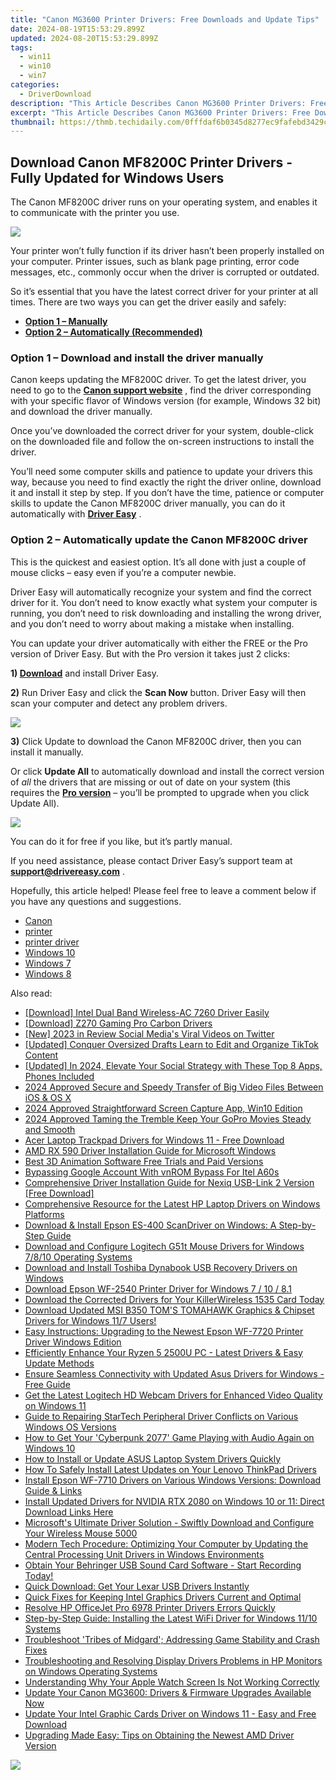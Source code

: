 ```yaml
---
title: "Canon MG3600 Printer Drivers: Free Downloads and Update Tips"
date: 2024-08-19T15:53:29.899Z
updated: 2024-08-20T15:53:29.899Z
tags:
  - win11
  - win10
  - win7
categories:
  - DriverDownload
description: "This Article Describes Canon MG3600 Printer Drivers: Free Downloads and Update Tips"
excerpt: "This Article Describes Canon MG3600 Printer Drivers: Free Downloads and Update Tips"
thumbnail: https://thmb.techidaily.com/0fffdaf6b0345d8277ec9fafebd3429c28f703cd8774f81e39bb2cfd9b5790b4.jpg
---
```


## Download Canon MF8200C Printer Drivers - Fully Updated for Windows Users

The Canon MF8200C driver runs on your operating system, and enables it to communicate with the printer you use.

![](https://images.drivereasy.com/wp-content/uploads/2019/11/2019-11-27_17-52-41.jpg)

 Your printer won’t fully function if its driver hasn’t been properly installed on your computer. Printer issues, such as blank page printing, error code messages, etc., commonly occur when the driver is corrupted or outdated.

 So it’s essential that you have the latest correct driver for your printer at all times. There are two ways you can get the driver easily and safely:

* **[Option 1 – Manually](https://tools.techidaily.com/drivereasy/download/)**
* **[Option 2 – Automatically (Recommended)](https://www.drivereasy.com/knowledge/canon-mf8200c-driver-download-for-windows-7-8-10/#b)**

### **Option 1 – Download and install the driver manually**

 Canon keeps updating the MF8200C driver. To get the latest driver, you need to go to the **[Canon support website](https://www.canon-europe.com/support/)**  , find the driver corresponding with your specific flavor of Windows version (for example, Windows 32 bit) and download the driver manually.

 Once you’ve downloaded the correct driver for your system, double-click on the downloaded file and follow the on-screen instructions to install the driver.

 You’ll need some computer skills and patience to update your drivers this way, because you need to find exactly the right the driver online, download it and install it step by step. If you don’t have the time, patience or computer skills to update the Canon MF8200C driver manually, you can do it automatically with **[Driver Easy](https://tools.techidaily.com/drivereasy/download/)**  .

### **Option 2 – Automatically update**  the Canon MF8200C driver

 This is the quickest and easiest option. It’s all done with just a couple of mouse clicks – easy even if you’re a computer newbie.

 Driver Easy will automatically recognize your system and find the correct driver for it. You don’t need to know exactly what system your computer is running, you don’t need to risk downloading and installing the wrong driver, and you don’t need to worry about making a mistake when installing.

 You can update your driver automatically with either the FREE or the Pro version of Driver Easy. But with the Pro version it takes just 2 clicks:

 **1)[](https://tools.techidaily.com/drivereasy/download/) [Download](https://tools.techidaily.com/drivereasy/download/)**  and install Driver Easy.

**2)** Run Driver Easy and click the **Scan Now** button. Driver Easy will then scan your computer and detect any problem drivers.

![](https://images.drivereasy.com/wp-content/uploads/2019/11/2019-11-27_17-53-47.jpg)

**3)**  Click Update to download the Canon MF8200C driver, then you can install it manually.

 Or click **Update All** to automatically download and install the correct version of _all_ the drivers that are missing or out of date on your system (this requires the **[Pro version](https://tools.techidaily.com/drivereasy/download/)** [](https://tools.techidaily.com/drivereasy/download/) – you’ll be prompted to upgrade when you click Update All).

![](https://images.drivereasy.com/wp-content/uploads/2019/11/2019-11-27_17-53-56.jpg)

 You can do it for free if you like, but it’s partly manual.

 If you need assistance, please contact Driver Easy’s support team at [**support@drivereasy.com**](https://tools.techidaily.com/drivereasy/download/) .

 Hopefully, this article helped! Please feel free to leave a comment below if you have any questions and suggestions.

* [Canon](https://tools.techidaily.com/drivereasy/download/)
* [printer](https://tools.techidaily.com/drivereasy/download/)
* [printer driver](https://tools.techidaily.com/drivereasy/download/)
* [Windows 10](https://tools.techidaily.com/drivereasy/download/)
* [Windows 7](https://tools.techidaily.com/drivereasy/download/)
* [Windows 8](https://tools.techidaily.com/drivereasy/download/)

<ins class="adsbygoogle"
     style="display:block"
     data-ad-format="autorelaxed"
     data-ad-client="ca-pub-7571918770474297"
     data-ad-slot="1223367746"></ins>



<ins class="adsbygoogle"
     style="display:block"
     data-ad-client="ca-pub-7571918770474297"
     data-ad-slot="8358498916"
     data-ad-format="auto"
     data-full-width-responsive="true"></ins>

<span class="atpl-alsoreadstyle">Also read:</span>
<div><ul>
<li><a href="https://driver-download.techidaily.com/download-intel-dual-band-wireless-ac-7260-driver-easily/"><u>[Download] Intel Dual Band Wireless-AC 7260 Driver Easily</u></a></li>
<li><a href="https://driver-download.techidaily.com/download-z270-gaming-pro-carbon-drivers/"><u>[Download] Z270 Gaming Pro Carbon Drivers</u></a></li>
<li><a href="https://twitter-videos.techidaily.com/new-2023-in-review-social-medias-viral-videos-on-twitter/"><u>[New] 2023 in Review  Social Media's Viral Videos on Twitter</u></a></li>
<li><a href="https://extra-tips.techidaily.com/updated-conquer-oversized-drafts-learn-to-edit-and-organize-tiktok-content/"><u>[Updated] Conquer Oversized Drafts  Learn to Edit and Organize TikTok Content</u></a></li>
<li><a href="https://instagram-clips.techidaily.com/updated-in-2024-elevate-your-social-strategy-with-these-top-8-apps-phones-included/"><u>[Updated] In 2024, Elevate Your Social Strategy with These Top 8 Apps, Phones Included</u></a></li>
<li><a href="https://extra-approaches.techidaily.com/2024-approved-secure-and-speedy-transfer-of-big-video-files-between-ios-and-os-x/"><u>2024 Approved  Secure and Speedy Transfer of Big Video Files Between iOS & OS X</u></a></li>
<li><a href="https://video-screen-grab.techidaily.com/2024-approved-straightforward-screen-capture-app-win10-edition/"><u>2024 Approved  Straightforward Screen Capture App, Win10 Edition</u></a></li>
<li><a href="https://some-guidance.techidaily.com/2024-approved-taming-the-tremble-keep-your-gopro-movies-steady-and-smooth/"><u>2024 Approved  Taming the Tremble  Keep Your GoPro Movies Steady and Smooth</u></a></li>
<li><a href="https://driver-download.techidaily.com/acer-laptop-trackpad-drivers-for-windows-11-free-download/"><u>Acer Laptop Trackpad Drivers for Windows 11 - Free Download</u></a></li>
<li><a href="https://driver-download.techidaily.com/amd-rx-590-driver-installation-guide-for-microsoft-windows/"><u>AMD RX 590 Driver Installation Guide for Microsoft Windows</u></a></li>
<li><a href="https://ai-vdieo-software.techidaily.com/best-3d-animation-software-free-trials-and-paid-versions/"><u>Best 3D Animation Software Free Trials and Paid Versions</u></a></li>
<li><a href="https://unlock-android.techidaily.com/bypassing-google-account-with-vnrom-bypass-for-itel-a60s-by-drfone-android/"><u>Bypassing Google Account With vnROM Bypass For Itel A60s</u></a></li>
<li><a href="https://driver-download.techidaily.com/comprehensive-driver-installation-guide-for-nexiq-usb-link-2-version-free-download/"><u>Comprehensive Driver Installation Guide for Nexiq USB-Link 2 Version [Free Download]</u></a></li>
<li><a href="https://driver-download.techidaily.com/comprehensive-resource-for-the-latest-hp-laptop-drivers-on-windows-platforms/"><u>Comprehensive Resource for the Latest HP Laptop Drivers on Windows Platforms</u></a></li>
<li><a href="https://driver-download.techidaily.com/download-and-install-epson-es-400-scandriver-on-windows-a-step-by-step-guide/"><u>Download & Install Epson ES-400 ScanDriver on Windows: A Step-by-Step Guide</u></a></li>
<li><a href="https://driver-download.techidaily.com/download-and-configure-logitech-g51t-mouse-drivers-for-windows-7810-operating-systems/"><u>Download and Configure Logitech G51t Mouse Drivers for Windows 7/8/10 Operating Systems</u></a></li>
<li><a href="https://driver-download.techidaily.com/download-and-install-toshiba-dynabook-usb-recovery-drivers-on-windows/"><u>Download and Install Toshiba Dynabook USB Recovery Drivers on Windows</u></a></li>
<li><a href="https://driver-download.techidaily.com/download-epson-wf-2540-printer-driver-for-windows-7-10-81/"><u>Download Epson WF-2540 Printer Driver for Windows 7 / 10 / 8.1</u></a></li>
<li><a href="https://driver-download.techidaily.com/download-the-corrected-drivers-for-your-killerwireless-1535-card-today/"><u>Download the Corrected Drivers for Your KillerWireless 1535 Card Today</u></a></li>
<li><a href="https://driver-download.techidaily.com/1722970370299-download-updated-msi-b350-toms-tomahawk-graphics-and-chipset-drivers-for-windows-117-users/"><u>Download Updated MSI B350 TOM'S TOMAHAWK Graphics & Chipset Drivers for Windows 11/7 Users!</u></a></li>
<li><a href="https://driver-download.techidaily.com/easy-instructions-upgrading-to-the-newest-epson-wf-7720-printer-driver-windows-edition/"><u>Easy Instructions: Upgrading to the Newest Epson WF-7720 Printer Driver Windows Edition</u></a></li>
<li><a href="https://driver-download.techidaily.com/efficiently-enhance-your-ryzen-5-2500u-pc-latest-drivers-and-easy-update-methods/"><u>Efficiently Enhance Your Ryzen 5 2500U PC - Latest Drivers & Easy Update Methods</u></a></li>
<li><a href="https://driver-download.techidaily.com/ensure-seamless-connectivity-with-updated-asus-drivers-for-windows-free-guide/"><u>Ensure Seamless Connectivity with Updated Asus Drivers for Windows - Free Guide</u></a></li>
<li><a href="https://driver-download.techidaily.com/get-the-latest-logitech-hd-webcam-drivers-for-enhanced-video-quality-on-windows-11/"><u>Get the Latest Logitech HD Webcam Drivers for Enhanced Video Quality on Windows 11</u></a></li>
<li><a href="https://driver-download.techidaily.com/guide-to-repairing-startech-peripheral-driver-conflicts-on-various-windows-os-versions/"><u>Guide to Repairing StarTech Peripheral Driver Conflicts on Various Windows OS Versions</u></a></li>
<li><a href="https://screen-mirror.techidaily.com/how-to-get-your-cyberpunk-2077-game-playing-with-audio-again-on-windows-10/"><u>How to Get Your 'Cyberpunk 2077' Game Playing with Audio Again on Windows 10</u></a></li>
<li><a href="https://driver-download.techidaily.com/how-to-install-or-update-asus-laptop-system-drivers-quickly/"><u>How to Install or Update ASUS Laptop System Drivers Quickly</u></a></li>
<li><a href="https://driver-download.techidaily.com/how-to-safely-install-latest-updates-on-your-lenovo-thinkpad-drivers/"><u>How To Safely Install Latest Updates on Your Lenovo ThinkPad Drivers</u></a></li>
<li><a href="https://driver-download.techidaily.com/install-epson-wf-7710-drivers-on-various-windows-versions-download-guide-and-links/"><u>Install Epson WF-7710 Drivers on Various Windows Versions: Download Guide & Links</u></a></li>
<li><a href="https://driver-download.techidaily.com/install-updated-drivers-for-nvidia-rtx-2080-on-windows-10-or-11-direct-download-links-here/"><u>Install Updated Drivers for NVIDIA RTX 2080 on Windows 10 or 11: Direct Download Links Here</u></a></li>
<li><a href="https://driver-download.techidaily.com/microsofts-ultimate-driver-solution-swiftly-download-and-configure-your-wireless-mouse-5000/"><u>Microsoft's Ultimate Driver Solution - Swiftly Download and Configure Your Wireless Mouse 5000</u></a></li>
<li><a href="https://driver-download.techidaily.com/modern-tech-procedure-optimizing-your-computer-by-updating-the-central-processing-unit-drivers-in-windows-environments/"><u>Modern Tech Procedure: Optimizing Your Computer by Updating the Central Processing Unit Drivers in Windows Environments</u></a></li>
<li><a href="https://driver-download.techidaily.com/obtain-your-behringer-usb-sound-card-software-start-recording-today/"><u>Obtain Your Behringer USB Sound Card Software - Start Recording Today!</u></a></li>
<li><a href="https://driver-download.techidaily.com/quick-download-get-your-lexar-usb-drivers-instantly/"><u>Quick Download: Get Your Lexar USB Drivers Instantly</u></a></li>
<li><a href="https://driver-download.techidaily.com/quick-fixes-for-keeping-intel-graphics-drivers-current-and-optimal/"><u>Quick Fixes for Keeping Intel Graphics Drivers Current and Optimal</u></a></li>
<li><a href="https://driver-download.techidaily.com/resolve-hp-officejet-pro-6978-printer-drivers-errors-quickly/"><u>Resolve HP OfficeJet Pro 6978 Printer Drivers Errors Quickly</u></a></li>
<li><a href="https://driver-download.techidaily.com/step-by-step-guide-installing-the-latest-wifi-driver-for-windows-1110-systems/"><u>Step-by-Step Guide: Installing the Latest WiFi Driver for Windows 11/10 Systems</u></a></li>
<li><a href="https://win-answers.techidaily.com/troubleshoot-tribes-of-midgard-addressing-game-stability-and-crash-fixes/"><u>Troubleshoot 'Tribes of Midgard'; Addressing Game Stability and Crash Fixes</u></a></li>
<li><a href="https://driver-download.techidaily.com/troubleshooting-and-resolving-display-drivers-problems-in-hp-monitors-on-windows-operating-systems/"><u>Troubleshooting and Resolving Display Drivers Problems in HP Monitors on Windows Operating Systems</u></a></li>
<li><a href="https://techno-recovery.techidaily.com/understanding-why-your-apple-watch-screen-is-not-working-correctly/"><u>Understanding Why Your Apple Watch Screen Is Not Working Correctly</u></a></li>
<li><a href="https://driver-download.techidaily.com/update-your-canon-mg3600-drivers-and-firmware-upgrades-available-now/"><u>Update Your Canon MG3600: Drivers & Firmware Upgrades Available Now</u></a></li>
<li><a href="https://driver-download.techidaily.com/update-your-intel-graphic-cards-driver-on-windows-11-easy-and-free-download/"><u>Update Your Intel Graphic Cards Driver on Windows 11 - Easy and Free Download</u></a></li>
<li><a href="https://driver-download.techidaily.com/upgrading-made-easy-tips-on-obtaining-the-newest-amd-driver-version/"><u>Upgrading Made Easy: Tips on Obtaining the Newest AMD Driver Version</u></a></li>
</ul></div>

<!-- affiliate ads begin -->
<a href="https://store.movavi.com/affiliate.php?ACCOUNT=MOVAVI&AFFILIATE=108875&PATH=https%3A%2F%2Fwww.movavi.com%3FAFFILIATE%3D108875%26RESOURCE%3DMovavi%2BVideo%2BEditor%2Bbox"><img src="https://mcusercontent.com/0885a03ded3d480dca9287f12/images/6d3207fd-9f15-4c21-f0ad-59c68e6a7e2a.png" border="0"></a>
<!-- affiliate ads end -->